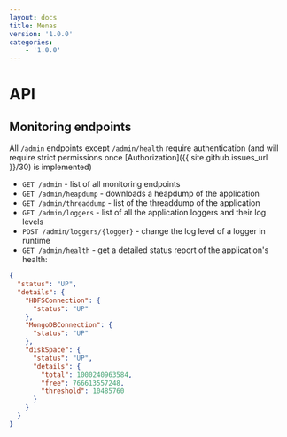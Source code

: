 ```yaml
---
layout: docs
title: Menas
version: '1.0.0'
categories:
    - '1.0.0'
---
```

# API
## Monitoring endpoints
All `/admin` endpoints except `/admin/health` require authentication (and will require strict permissions once [Authorization]({{ site.github.issues_url }}/30) is implemented)
* `GET /admin` - list of all monitoring endpoints
* `GET /admin/heapdump` - downloads a heapdump of the application
* `GET /admin/threaddump` - list of the threaddump of the application
* `GET /admin/loggers` - list of all the application loggers and their log levels
* `POST /admin/loggers/{logger}` - change the log level of a logger in runtime
* `GET /admin/health` - get a detailed status report of the application's health:
```json
{
  "status": "UP",
  "details": {
    "HDFSConnection": {
      "status": "UP"
    },
    "MongoDBConnection": {
      "status": "UP"
    },
    "diskSpace": {
      "status": "UP",
      "details": {
        "total": 1000240963584,
        "free": 766613557248,
        "threshold": 10485760
      }
    }
  }
}
```
